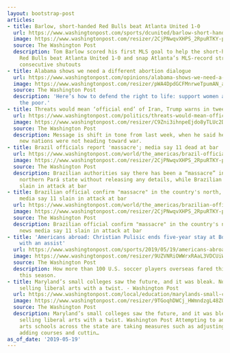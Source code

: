 ```yaml
---
layout: bootstrap-post
articles:
- title: Barlow, short-handed Red Bulls beat Atlanta United 1-0
  url: https://www.washingtonpost.com/sports/dcunited/barlow-short-handed-red-bulls-beat-atlanta-united-1-0/2019/05/19/804645ba-7a8d-11e9-b1f3-b233fe5811ef_story.html
  image: https://www.washingtonpost.com/resizer/2CjPNwqvXHPS_2RpuRTKY-p3eVo=/1484x0/www.washingtonpost.com/pb/resources/img/twp-social-share.png
  source: The Washington Post
  description: Tom Barlow scored his first MLS goal to help the short-handed New York
    Red Bulls beat Atlanta United 1-0 and snap Atlanta’s MLS-record streak of five
    consecutive shutouts
- title: Alabama shows we need a different abortion dialogue
  url: https://www.washingtonpost.com/opinions/alabama-shows-we-need-a-different-abortion-dialogue/2019/05/19/f3341b90-78dc-11e9-bd25-c989555e7766_story.html
  image: https://www.washingtonpost.com/resizer/pWA4DpdGCFMnrweTpumAN_apgc4=/1484x0/arc-anglerfish-washpost-prod-washpost.s3.amazonaws.com/public/PCTKCQTY4QI6TM7VKZZ634WRE4.jpg
  source: The Washington Post
  description: 'Here’s how to defend the right to life: support women and lift up
    the poor.'
- title: Threats would mean ‘official end’ of Iran, Trump warns in tweet
  url: https://www.washingtonpost.com/politics/threats-would-mean-official-end-of-iran-trump-warns-in-tweet/2019/05/19/ae347c82-7a81-11e9-a66c-d36e482aa873_story.html
  image: https://www.washingtonpost.com/resizer/C9Zni3ihnpeEjdo8yTLUc2DIRCk=/1484x0/arc-anglerfish-washpost-prod-washpost.s3.amazonaws.com/public/KOIRXJT2QUI6TDW66SV7KIPPC4.jpg
  source: The Washington Post
  description: Message is shift in tone from last week, when he said he hoped the
    new nations were not heading toward war.
- title: Brazil officials report 'massacre'; media say 11 dead at bar
  url: https://www.washingtonpost.com/world/the_americas/brazil-officials-report-massacre-media-say-11-dead-at-bar/2019/05/19/3ba08c5c-7a85-11e9-b1f3-b233fe5811ef_story.html
  image: https://www.washingtonpost.com/resizer/2CjPNwqvXHPS_2RpuRTKY-p3eVo=/1484x0/www.washingtonpost.com/pb/resources/img/twp-social-share.png
  source: The Washington Post
  description: Brazilian authorities say there has been a “massacre” in the country’s
    northern Pará state without releasing any details, while Brazilian media say 11
    slain in attack at bar
- title: Brazilian official confirm "massacre" in the country's north, while news
    media say 11 slain in attack at bar
  url: https://www.washingtonpost.com/world/the_americas/brazilian-official-confirm-massacre-in-the-countrys-north-while-news-media-say-11-slain-in-attack-at-bar/2019/05/19/d180c8aa-7a84-11e9-b1f3-b233fe5811ef_story.html
  image: https://www.washingtonpost.com/resizer/2CjPNwqvXHPS_2RpuRTKY-p3eVo=/1484x0/www.washingtonpost.com/pb/resources/img/twp-social-share.png
  source: The Washington Post
  description: Brazilian official confirm "massacre" in the country's north, while
    news media say 11 slain in attack at bar
- title: 'Americans abroad: Christian Pulisic ends five-year stay at Borussia Dortmund
    with an assist'
  url: https://www.washingtonpost.com/sports/2019/05/19/americans-abroad-christian-pulisic-ends-five-year-stay-borussia-dortmund-with-an-assist/
  image: https://www.washingtonpost.com/resizer/9UZVNRiOWWrxRAaL3VDCUiWviRA=/1484x0/arc-anglerfish-washpost-prod-washpost.s3.amazonaws.com/public/BLATZXTZQ4I6TJ57ZCSDXBHOGE.jpg
  source: The Washington Post
  description: How more than 100 U.S. soccer players overseas fared this weekend and
    this season.
- title: Maryland’s small colleges saw the future, and it was bleak. Now, they’re
    selling liberal arts with a twist. - Washington Post
  url: https://www.washingtonpost.com/local/education/marylands-small-colleges-saw-the-future-and-it-was-bleak-now-theyre-selling-liberal-arts-with-a-twist/2019/05/19/8d5bbb92-75a9-11e9-b7ae-390de4259661_story.html
  image: https://www.washingtonpost.com/resizer/9TGoqhDWCj_HWmndzgL48ZOt5bw=/1484x0/arc-anglerfish-washpost-prod-washpost.s3.amazonaws.com/public/X4HXM7DWKUI6TN5OHEG6IJMWME.jpg
  source: The Washington Post
  description: Maryland’s small colleges saw the future, and it was bleak. Now, they’re
    selling liberal arts with a twist. Washington Post Attempting to adapt, liberal
    arts schools across the state are taking measures such as adjusting curriculums,
    adding courses and cuttin…
as_of_date: '2019-05-19'
---
```


